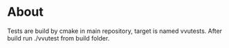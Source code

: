 # About

Tests are build by cmake in main repository, target is named vvutests. After build run ./vvutest from build folder.